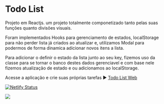 <!-- @format -->

# Todo List

Projeto em Reactjs. um projeto totalmente componetizado tanto pelas suas funções quanto divisões visuais.

Foram implementados Hooks para gerenciamento de estados, localStorage para não perder lista já criados ao atualizar e, utilizamos Modal para podermos de forma dinamica adicionar novos itens a lista.

Para adicionar o definir o estado da lista junto ao seu key, fizemos uso da classe para se tornar o banco destes dados gerenciavel e com base nele fizemos atualização de estado e ou adicionamos ao localStorage.


<p>Acesse a aplicação e crie suas próprias tarefas ▶️ <a href="https://myfirst-todolist.netlify.app/">Todo List Web</p>

[![Netlify Status](https://api.netlify.com/api/v1/badges/6800f0b8-5550-4edc-93f4-8d0ebf14cbe7/deploy-status)](https://app.netlify.com/sites/myfirst-todolist/deploys)
  
  <img src="https://i.imgur.com/sN3IqAw.gif">
